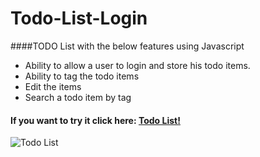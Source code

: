 # Todo-List-Login
####TODO List with the below features using Javascript

* Ability to allow a user to login and store his todo items.
* Ability to tag the todo items
* Edit the items
* Search a todo item by tag

#### If you want to try it click here: [Todo List!](https://christinematta.github.io/Todo-List-Login/)

![Todo List](https://christinematta.github.io/Todo-List-Login/assets/imgs/Todolist.png)
